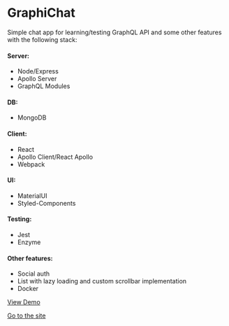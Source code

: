 # GraphiChat 

Simple chat app for learning/testing GraphQL API and some other features with the following stack:

#### Server:
- Node/Express
- Apollo Server
- GraphQL Modules
#### DB:
- MongoDB
#### Client:
- React
- Apollo Client/React Apollo
- Webpack
#### UI:
- MaterialUI
- Styled-Components
#### Testing:
- Jest
- Enzyme
#### Other features:
- Social auth
- List with lazy loading and custom scrollbar implementation
- Docker

[View Demo](https://drive.google.com/open?id=19Sw2f1vi4W_qwe_vle-Ldbes99980ucg)

[Go to the site](https://graphichat.herokuapp.com/)
